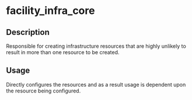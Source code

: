 # facility_infra_core

## Description

Responsible for creating infrastructure resources that are highly unlikely to result in more than one resource to be created.

## Usage

Directly configures the resources and as a result usage is dependent upon the resource being configured.
